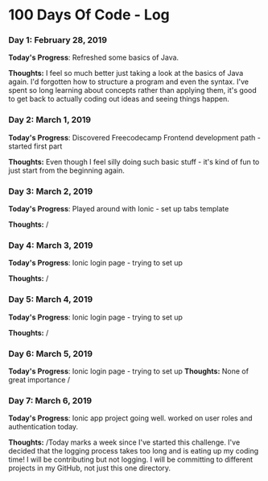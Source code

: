 # 100 Days Of Code - Log

### Day 1: February 28, 2019 

**Today's Progress**: Refreshed some basics of Java.

**Thoughts:** I feel so much better just taking a look at the basics of Java again. I'd forgotten how to structure a program and even the syntax. I've spent so long learning about concepts rather than applying them, it's good to get back to actually coding out ideas and seeing things happen.

### Day 2: March 1, 2019
**Today's Progress**: Discovered Freecodecamp Frontend development path - started first part

**Thoughts:** Even though I feel silly doing such basic stuff - it's kind of fun to just start from the beginning again.


### Day 3:  March 2, 2019
**Today's Progress**: Played around with Ionic - set up tabs template

**Thoughts:** 
/

### Day 4:  March 3, 2019
**Today's Progress**: Ionic login page - trying to set up

**Thoughts:** 
/

### Day 5:  March 4, 2019
**Today's Progress**: Ionic login page - trying to set up 

**Thoughts:** 
/

### Day 6:  March 5, 2019
**Today's Progress**: Ionic login page - trying to set up
**Thoughts:** None of great importance 
/

### Day 7:  March 6, 2019
**Today's Progress**: Ionic app project going well. worked on user roles and authentication today.

**Thoughts:** 
/Today marks a week since I've started this challenge. I've decided that the logging process takes too long and is eating up my coding time! I will be contributing but not logging. I will be committing to different projects in my GitHub, not just this one directory.
